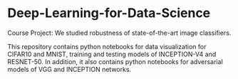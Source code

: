 # Deep-Learning-for-Data-Science
Course Project:  We studied robustness of state-of-the-art image classifiers. 

This repository contains python notebooks for data visualization for CIFAR10 and MNIST, training and testing models of INCEPTION-V4 and RESNET-50. In addition, it also contains python notebooks for adversarial models of VGG and INCEPTION networks.

